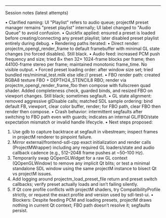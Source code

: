 
---

Session notes (latest attempts)

• Clarified naming: UI "Playlist" refers to audio queue; projectM preset manager remains "preset playlist" internally; UI label changed to "Audio Queue" to avoid confusion.
• Quickfix applied: ensured a preset is loaded before creating/connecting any preset playlist; later disabled preset playlist entirely during debug.
• Rendering paths iterated:
  • Direct render: projectm_opengl_render_frame to default framebuffer with minimal GL state changes (no forced disables). Still black.
  • Audio feed: increased PCM push frequency and size; tried 8× then 32× 1024-frame blocks per frame; then 44100-frame stereo per frame; maintained monotonic frame_time. No visible output.
  • Forced preset loading order: after window size set; tried bundled res/minimal_test.milk else idle:// preset.
  • FBO render path: created RGBA8 texture FBO + DEPTH24_STENCIL8 RBO; render via projectm_opengl_render_frame_fbo then compose with fullscreen quad shader. Added completeness check, guarded binds, and resized FBO on viewport changes. Still black; sometimes segfault.
• GL state alignment: removed aggressive glDisable calls; matched SDL sample ordering: bind default FB, viewport, clear color buffer, render; for FBO path, clear FBO then render then compose.
• Crash behavior: intermittent segfaults after switching to FBO path even with guards; indicates an internal GL/FBO/state expectation mismatch or invalid handle lifecycle.
• Next steps proposed:
  1) Use gdb to capture backtrace at segfault in vibestream; inspect frames in projectM renderer to pinpoint failure.
  2) Mirror external/frontend-sdl-cpp exact initialization and render calls (ProjectMWrapper) including any required GL loaders/state and audio callback cadence (e.g., 512–2048 frame pushes at ~50–100 Hz).
  3) Temporarily swap QOpenGLWidget for a raw GL context (QOpenGLWindow) to remove any implicit Qt blits; or test a minimal standalone SDL window using the same projectM instance to bisect Qt vs projectM issues.
  4) Add logging around projectm_load_preset_file return and preset switch callbacks; verify preset actually loads and isn’t failing silently.
  5) If Qt core profile conflicts with projectM shaders, try CompatibilityProfile strictly, or request the exact profile and version used by sdl-test-ui.
• Blockers: Despite feeding PCM and loading presets, projectM draws nothing in current Qt context; FBO path doesn’t resolve it; segfaults persist.
